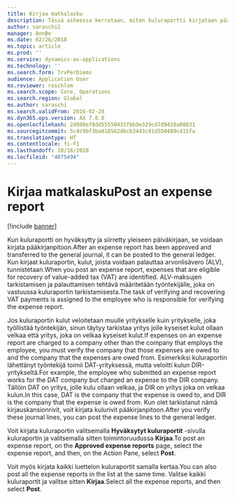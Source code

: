 ```yaml
---
title: Kirjaa matkalasku
description: Tässä aiheessa kerrotaan, miten kuluraportti kirjataan pääkirjanpitoon.
author: saraschi2
manager: AnnBe
ms.date: 02/26/2018
ms.topic: article
ms.prod: ''
ms.service: dynamics-ax-applications
ms.technology: ''
ms.search.form: TrvPerDiems
audience: Application User
ms.reviewer: roschlom
ms.search.scope: Core, Operations
ms.search.region: Global
ms.author: saraschi
ms.search.validFrom: 2016-02-28
ms.dyn365.ops.version: AX 7.0.0
ms.openlocfilehash: 2d008ef8dd55550431fbb9e329cd7d9428a08831
ms.sourcegitcommit: 5c4c9bf3ba018562d6cb3443c01d550489c415fa
ms.translationtype: HT
ms.contentlocale: fi-FI
ms.lasthandoff: 10/16/2020
ms.locfileid: "4075494"
---
```

# <a name="post-an-expense-report"></a><span data-ttu-id="06f2f-103">Kirjaa matkalasku</span><span class="sxs-lookup"><span data-stu-id="06f2f-103">Post an expense report</span></span>

[!include [banner](../includes/banner.md)]

<span data-ttu-id="06f2f-104">Kun kuluraportti on hyväksytty ja siirretty yleiseen päiväkirjaan, se voidaan kirjata pääkirjanpitoon.</span><span class="sxs-lookup"><span data-stu-id="06f2f-104">After an expense report has been approved and transferred to the general journal, it can be posted to the general ledger.</span></span> <span data-ttu-id="06f2f-105">Kun kirjaat kuluraportin, kulut, joista voidaan palauttaa arvonlisävero (ALV), tunnistetaan.</span><span class="sxs-lookup"><span data-stu-id="06f2f-105">When you post an expense report, expenses that are eligible for recovery of value-added tax (VAT) are identified.</span></span> <span data-ttu-id="06f2f-106">ALV-maksujen tarkistamisen ja palauttamisen tehtävä määritetään työntekijälle, joka on vastuussa kuluraportin tarkistamisesta.</span><span class="sxs-lookup"><span data-stu-id="06f2f-106">The task of verifying and recovering VAT payments is assigned to the employee who is responsible for verifying the expense report.</span></span>

<span data-ttu-id="06f2f-107">Jos kuluraportin kulut veloitetaan muulle yritykselle kuin yritykselle, joka työllistää työntekijän, sinun täytyy tarkistaa yritys jolle kyseiset kulut ollaan velkaa että yritys, joka on velkaa kyseiset kulut.</span><span class="sxs-lookup"><span data-stu-id="06f2f-107">If expenses on an expense report are charged to a company other than the company that employs the employee, you must verify the company that those expenses are owed to and the company that the expenses are owed from.</span></span> <span data-ttu-id="06f2f-108">Esimerkiksi kuluraportin lähettänyt työntekijä toimii DAT-yrityksessä, mutta veloitti kulun DIR-yritykseltä.</span><span class="sxs-lookup"><span data-stu-id="06f2f-108">For example, the employee who submitted an expense report works for the DAT company but charged an expense to the DIR company.</span></span> <span data-ttu-id="06f2f-109">Tällöin DAT on yritys, jolle kulu ollaan velkaa, ja DIR on yritys joka on velkaa kulun.</span><span class="sxs-lookup"><span data-stu-id="06f2f-109">In this case, DAT is the company that the expense is owed to, and DIR is the company that the expense is owed from.</span></span> <span data-ttu-id="06f2f-110">Kun olet tarkistanut nämä kirjauskansionrivit, voit kirjata kulurivit pääkirjanpitoon.</span><span class="sxs-lookup"><span data-stu-id="06f2f-110">After you verify these journal lines, you can post the expense lines to the general ledger.</span></span>

<span data-ttu-id="06f2f-111">Voit kirjata kuluraportin valitsemalla **Hyväksytyt kuluraportit** -sivulla kuluraportin ja valitsemalla sitten toimintoruudussa **Kirjaa**.</span><span class="sxs-lookup"><span data-stu-id="06f2f-111">To post an expense report, on the **Approved expense reports** page, select the expense report, and then, on the Action Pane, select **Post**.</span></span>

<span data-ttu-id="06f2f-112">Voit myös kirjata kaikki luettelon kuluraportit samalla kertaa.</span><span class="sxs-lookup"><span data-stu-id="06f2f-112">You can also post all the expense reports in the list at the same time.</span></span> <span data-ttu-id="06f2f-113">Valitse kaikki kuluraportit ja valitse sitten **Kirjaa**.</span><span class="sxs-lookup"><span data-stu-id="06f2f-113">Select all the expense reports, and then select **Post**.</span></span>
